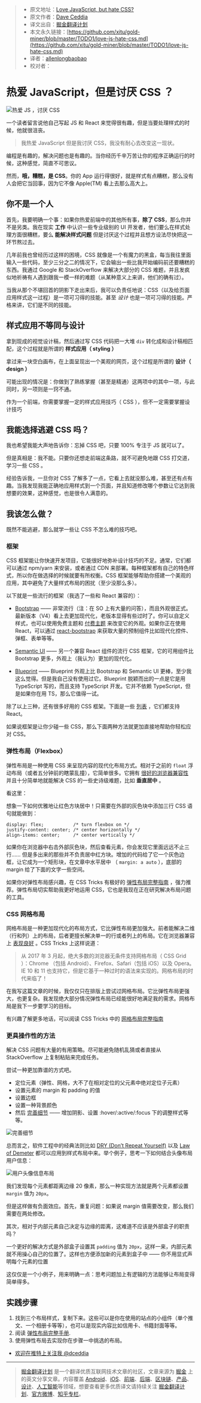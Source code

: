 > * 原文地址：[Love JavaScript, but hate CSS?](https://daveceddia.com/love-js-hate-css/)
> * 原文作者：[Dave Ceddia](https://daveceddia.com/)
> * 译文出自：[掘金翻译计划](https://github.com/xitu/gold-miner)
> * 本文永久链接：[https://github.com/xitu/gold-miner/blob/master/TODO1/love-js-hate-css.md](https://github.com/xitu/gold-miner/blob/master/TODO1/love-js-hate-css.md)
> * 译者：[allenlongbaobao](https://github.com/allenlongbaobao)
> * 校对者：

# 热爱 JavaScript，但是讨厌 CSS ？

![热爱 JS ，讨厌 CSS](https://daveceddia.com/images/love-js-hate-css.png)

一个读者留言说他自己写起 JS 和 React 来觉得很有趣，但是当要处理样式的时候，他就很沮丧。

> 我热爱 JavaScript 但是我讨厌 CSS，我没有耐心去改变这一现状。

编程是有趣的，解决问题也是有趣的。当你经历千辛万苦让你的程序正确运行的时候，这种感觉，简直不可思议。

然而，**哦，糟糕，是 CSS**。你的 App 运行得很好，就是样式有点糟糕，那么没有人会把它当回事，因为它不像 Apple(TM) 看上去那么高大上。

## 你不是一个人

首先，我要明确一个事：如果你热爱前端中的其他所有事，**除了 CSS**，那么你并不是另类。我在现实 **工作** 中认识一些专业级别的 UI 开发者，他们要么在样式处理方面很糟糕，要么 **能解决样式问题** 但是讨厌这个过程并且想方设法尽快把这一环节熬过去。

几年前我也曾经历过这样的困境，CSS 就像是一个有魔力的黑盒，每当我往里面输入一些代码，至少三分之二的情况下，它会输出一些比我开始编码前还要糟糕的东西。我通过 Google 和 StackOverflow 来解决大部分的 CSS 难题，并且发疯似地祈祷有人遇到跟我一模一样的难题（从某种意义上来讲，他们的确有过）。

当我从那个不堪回首的阴影下走出来后，我可以负责任地说：CSS（以及给页面应用样式这一过程）是一项可习得的技能。甚至 _设计_ 也是一项可习得的技能。严格来讲，它们是不同的技能。

## 样式应用不等同与设计

拿到现成的视觉设计稿，然后通过写 CSS 代码把一大堆  `div` 转化成和设计稿相匹配，这个过程就是所谓的 **样式应用（ styling ）**

拿过来一块空白画布，在上面呈现出一个美观的网页，这个过程是所谓的 **设计（ design ）**

可能出现的情况是：你做到了熟练掌握（甚至是精通）这两项中的其中一项，与此同时，另一项则是一窍不通。

作为一个前端，你需要掌握一定的样式应用技巧（ CSS ），但不一定需要掌握设计技巧

## 我能选择逃避 CSS 吗？

我也希望我能大声地告诉你：忘掉 CSS 吧，只要 100% 专注于 JS 就可以了。

但是真相是：我不能。只要你还想走前端这条路，就不可避免地跟 CSS 打交道，学习一些 CSS 。

经验告诉我，一旦你对 CSS 了解多了一点，它看上去就没那么难，甚至还有点有趣。当我发现我能正确地应用样式到一个页面，并且知道修改哪个参数让它达到我想要的效果，这种感觉，也是很令人满意的。

## 我该怎么做？

既然不能逃避，那么就学一些让 CSS 不怎么难的技巧吧。

### 框架

CSS 框架能让你快速开发项目，它能很好地弥补设计技巧的不足。通常，它们都可以通过 npm/yarn 来安装，或者通过 CDN 来部署。每种框架都有自己的特色样式，所以你在做选择的时候就要有所权衡。CSS 框架能够帮助你搭建一个美观的应用，其中避免了大量样式布局的困扰（至少没那么多）。

以下就是一些流行的框架（我选了一些和 React 兼容的）：

*   [Bootstrap](https://getbootstrap.com/) —— 非常流行（注：在 SO 上有大量的问答），而且外观很正式。最新版本（V4）看上去更加现代化，老版本显得有些过时了。你可以自定义样式，也可以使用免费主题和 [付费主题](https://themes.getbootstrap.com/) 来改变它的外观。如果你正在使用 React，可以通过 [react-bootstrap](https://react-bootstrap.github.io/getting-started/introduction) 来获取大量的预制组件比如现代化控件、弹框、表单等等。

*   [Semantic UI](https://react.semantic-ui.com/introduction) —— 另一个兼容 React 组件的流行 CSS 框架，它的可用组件比 Bootstrap 更多，外观上（我认为）更加的现代化。

*   [Blueprint](http://blueprintjs.com/) ——  Blueprint 外观上比 Bootstrap 和 Semantic UI 更棒，至少我这么觉得。但是我自己没有使用过它。Blueprint 脱颖而出的一点是它是用 TypeScript 写的，而且支持 TypeScript 开发。它并不依赖 TypeScript，但是如果你在用 TS，那么它值得一试。

除了以上三种，还有很多好用的 CSS 框架。下面是一些 [列表](https://hackernoon.com/the-coolest-react-ui-frameworks-for-your-new-react-app-ad699fffd651) ，它们都支持 React。

如果说框架是让你少碰一些 CSS，那么下面两种方法就更加直接地帮助你轻松应对 CSS。

### 弹性布局（Flexbox）

弹性布局是一种使用 CSS 来呈现内容的现代化布局方式。相对于之前的 `float` 浮动布局（或者五分钟前的瞎蒙乱撞），它简单很多。它拥有 [很好的浏览器兼容性](https://caniuse.com/#search=flexbox) 并且十分简单地就能解决 CSS 的一些史诗级难题，比如 **垂直居中** 。

看这里：

想象一下如何优雅地让红色方块居中！只需要在外部的灰色块中添加三行 CSS 语句就能做到：

```
display: flex;           /* turn flexbox on */
justify-content: center; /* center horizontally */
align-items: center;     /* center vertically */
```

如果你在浏览器中右击外部灰色块，然后查看元素，你会发现它里面远远不止三行…… 但是多出来的那些并不负责居中红方块。增加的代码给了它一个灰色边框，让它成为一个矩形块，在文章中水平居中 （ `margin: a auto` ），底部的 margin 给了下面的文字一些空间。

如果你对弹性布局感兴趣，在 CSS Tricks 有极好的 [弹性布局完整指南](https://css-tricks.com/snippets/css/a-guide-to-flexbox/) ，强力推荐。弹性布局切实帮助我更好地运用 CSS，它也是我现在正在研究解决布局问题的工具。

### CSS 网格布局

网格布局是一种更加现代化的布局方式，它比弹性布局更加强大。前者能解决二维（行和列）上的布局，后者更擅长解决单一的行或者列上的布局。它在浏览器兼容上 [表现良好](https://caniuse.com/#feat=css-grid) 。CSS Tricks 上这样说道：

> 从 2017 年 3 月起，绝大多数的浏览器无条件支持网格布局（ CSS Grid ）：Chrome （包括 Android）、Firefox、Safari（包括 iOS）以及 Opera。IE 10 和 11 也支持它，但是它基于一种过时的语法来实现的。网格布局的时代来临了！

在我写这篇文章的时候，我仅仅只在排版上尝试过网格布局。它比弹性布局更强大，也更复杂。我发现绝大部分情况弹性布局已经能很好地满足我的需求。网格布局是我下一步要学习的目标。

有兴趣了解更多地话，可以阅读 CSS Tricks 中的 [网格布局完整指南](https://css-tricks.com/snippets/css/complete-guide-grid/)

### 更具操作性的方法

解决 CSS 问题有大量的有用策略。尽可能避免随机乱猜或者直接从 StackOverflow 上复制粘贴来完成任务。

尝试一种更加靠谱的方式吧。

*   定位元素（弹性、网格，大不了在相对定位的父元素中绝对定位子元素）
*   设置元素的 margin 和 padding 的值
*   设置边框
*   设置一种背景颜色
*   然后 [完善细节](http://knowyourmeme.com/memes/how-to-draw-an-owl) —— 增加阴影、设置 :hover/:active/:focus 下的调整样式等等。

![完善细节](https://daveceddia.com/images/draw-an-owl.jpg)

总而言之，软件工程中的经典法则比如 [DRY (Don’t Repeat Yourself)](https://en.wikipedia.org/wiki/Don%27t_repeat_yourself) 以及 [Law of Demeter](https://en.wikipedia.org/wiki/Law_of_Demeter) 都可以应用到样式布局中来。举个例子，思考一下如何结合头像布局用户信息：

![用户头像信息布局](https://daveceddia.com/images/css-layout-dry-example.png)

我们发现每个元素都距离边缘 20 像素，那么一种实现方法就是两个元素都设置 `margin` 值为 `20px`。

但是这样做有负面效应。首先，重复问题：如果说 margin 值需要改变，那么我们需要在两处修改。

其次，相对于内部元素自己决定与边缘的距离，这难道不应该是外部盒子的职责吗？

一个更好的解决方式是外部盒子设置其 `padding` 值为 `20px`，这样一来，内部元素就不用操心自己的位置了。这样也方便添加新的元素到盒子中 —— 你不用显式声明每个元素的位置

这仅仅是一个小例子，用来明确一点：思考问题加上有逻辑的方法能够让布局变得简单得多。

## 实践步骤

1.  找到三个布局样式，复制下来。这些可以是你在使用的站点的小组件（单个推文、一个相册卡等等），也可以是现实内容比如信用卡、书籍封面等等。
2.  阅读 [弹性布局完整手册](https://css-tricks.com/snippets/css/a-guide-to-flexbox/).
3.  使用弹性布局去实现你在步骤一中挑选的布局。

- [欢迎在推特上关注我 @dceddia](https://twitter.com/intent/follow?screen_name=dceddia)


---

> [掘金翻译计划](https://github.com/xitu/gold-miner) 是一个翻译优质互联网技术文章的社区，文章来源为 [掘金](https://juejin.im) 上的英文分享文章。内容覆盖 [Android](https://github.com/xitu/gold-miner#android)、[iOS](https://github.com/xitu/gold-miner#ios)、[前端](https://github.com/xitu/gold-miner#前端)、[后端](https://github.com/xitu/gold-miner#后端)、[区块链](https://github.com/xitu/gold-miner#区块链)、[产品](https://github.com/xitu/gold-miner#产品)、[设计](https://github.com/xitu/gold-miner#设计)、[人工智能](https://github.com/xitu/gold-miner#人工智能)等领域，想要查看更多优质译文请持续关注 [掘金翻译计划](https://github.com/xitu/gold-miner)、[官方微博](http://weibo.com/juejinfanyi)、[知乎专栏](https://zhuanlan.zhihu.com/juejinfanyi)。
